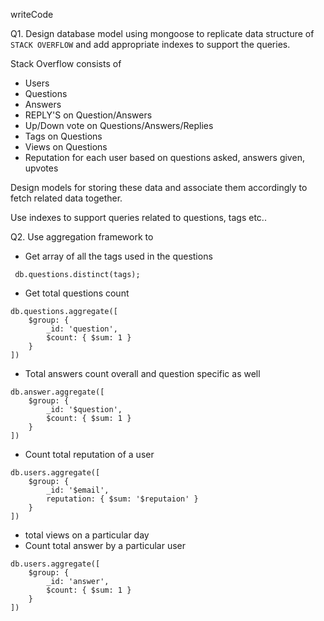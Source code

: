 writeCode

Q1. Design database model using mongoose to replicate data structure of `STACK OVERFLOW` and add appropriate indexes to support the queries.

Stack Overflow consists of

- Users
- Questions
- Answers
- REPLY'S on Question/Answers
- Up/Down vote on Questions/Answers/Replies
- Tags on Questions
- Views on Questions
- Reputation for each user based on questions asked, answers given, upvotes

Design models for storing these data and associate them accordingly to fetch related data together.

Use indexes to support queries related to questions, tags etc..

Q2. Use aggregation framework to

- Get array of all the tags used in the questions

```
 db.questions.distinct(tags);
```

- Get total questions count

```
db.questions.aggregate([
    $group: {
        _id: 'question',
        $count: { $sum: 1 }
    }
])
```

- Total answers count overall and question specific as well

```
db.answer.aggregate([
    $group: {
        _id: '$question',
        $count: { $sum: 1 }
    }
])
```

- Count total reputation of a user

```
db.users.aggregate([
    $group: {
        _id: '$email',
        reputation: { $sum: '$reputaion' }
    }
])
```

- total views on a particular day
- Count total answer by a particular user

```
db.users.aggregate([
    $group: {
        _id: 'answer',
        $count: { $sum: 1 }
    }
])
```
